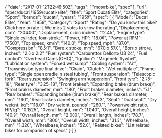 {
    "date": "2017-01-12T22:46:50Z",
    "tags": [
        "motorbike",
        "spec"
    ],
    "url": "spec\/ducati\/1959\/ducati-elite",
    "title": "Sport Ducati Elite",
    "categories": "Sport",
    "brands": "ducati",
    "years": "1959",
    "spec": [
        {
            "Model": "Ducati Elite",
            "Year": "1959",
            "Category": "Sport",
            "Rating": "Do you know this bike?Click here to rate it. We miss 2 votes to show the rating",
            "Displacement, ccm": "204.00",
            "Displacement, cubic inches": "12.45",
            "Engine type": "Single cylinder, four-stroke",
            "Power, HP": "18.00",
            "Power at RPM": "7500",
            "Top speed, km\/h": "140.0",
            "Top speed, mph": "87.0",
            "Compression": "8.5:1",
            "Bore x stroke, mm": "67.0 x 57.0",
            "Bore x stroke, inches": "2.6 x 2.2",
            "Fuel system": "Carburettor. Dellorto UB 24",
            "Fuel control": "Overhead Cams (OHC)",
            "Ignition": "Mageneto flywhel",
            "Lubrication system": "Forced wet sump",
            "Cooling system": "Air",
            "Transmission type,final drive": "Chain",
            "Clutch": "Wet multiplate",
            "Frame type": "Single open cradle in steel tubing",
            "Front suspension": "Telescopic fork",
            "Rear suspension": "Swinging arm suspension",
            "Front tyre": "2.75-18",
            "Rear tyre": "3.25-18",
            "Front brakes": "Expanding brake (drum brake)",
            "Front brakes diameter, mm": "180",
            "Front brakes diameter, inches": "7.1",
            "Rear brakes": "Expanding brake (drum brake)",
            "Rear brakes diameter, mm": "160",
            "Rear brakes diameter, inches": "6.3",
            "Seat": "Dual seatt",
            "Dry weight, kg": "118.0",
            "Dry weight, pounds": "260.1",
            "Power\/weight ratio, HP\/kg": "0.1525",
            "Overall height, mm": "1.040",
            "Overall height, inches": "40.9",
            "Overall length, mm": "2.000",
            "Overall length, inches": "78.7",
            "Overall width, mm": "800",
            "Overall width, inches": "31.5",
            "Wheelbase, mm": "1.320",
            "Wheelbase, inches": "52.0",
            "Related bikes": "List related bikes for comparison of specs"
        }
    ]
}